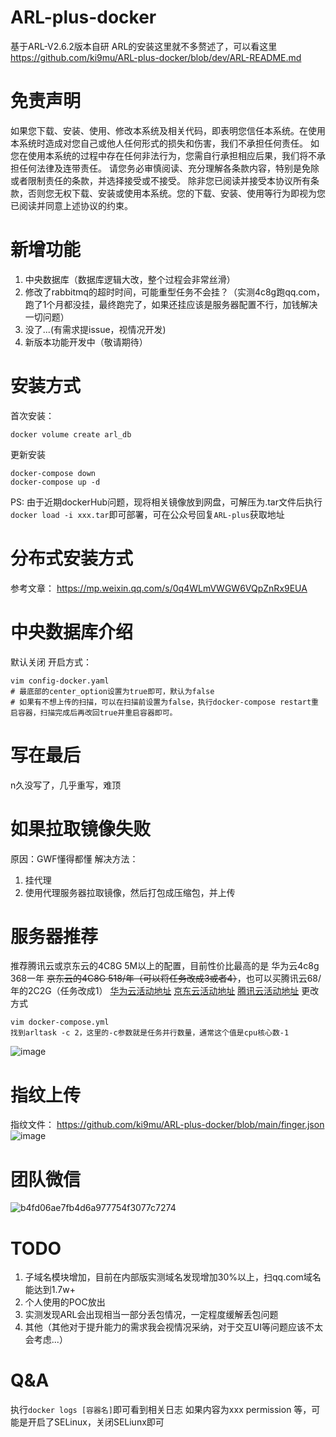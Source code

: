 # ARL-plus-docker
基于ARL-V2.6.2版本自研
ARL的安装这里就不多赘述了，可以看这里 https://github.com/ki9mu/ARL-plus-docker/blob/dev/ARL-README.md

# 免责声明
如果您下载、安装、使用、修改本系统及相关代码，即表明您信任本系统。在使用本系统时造成对您自己或他人任何形式的损失和伤害，我们不承担任何责任。 如您在使用本系统的过程中存在任何非法行为，您需自行承担相应后果，我们将不承担任何法律及连带责任。 请您务必审慎阅读、充分理解各条款内容，特别是免除或者限制责任的条款，并选择接受或不接受。 除非您已阅读并接受本协议所有条款，否则您无权下载、安装或使用本系统。您的下载、安装、使用等行为即视为您已阅读并同意上述协议的约束。

# 新增功能
1. 中央数据库（数据库逻辑大改，整个过程会非常丝滑）
2. 修改了rabbitmq的超时时间，可能重型任务不会挂？（实测4c8g跑qq.com，跑了1个月都没挂，最终跑完了，如果还挂应该是服务器配置不行，加钱解决一切问题）
3. 没了...(有需求提issue，视情况开发)
4. 新版本功能开发中（敬请期待）

# 安装方式
首次安装：
```
docker volume create arl_db
```
更新安装
```
docker-compose down
docker-compose up -d
```
PS:
由于近期dockerHub问题，现将相关镜像放到网盘，可解压为.tar文件后执行`docker load -i xxx.tar`即可部署，可在公众号回复`ARL-plus`获取地址

# 分布式安装方式
参考文章： https://mp.weixin.qq.com/s/0q4WLmVWGW6VQpZnRx9EUA

# 中央数据库介绍
默认关闭
开启方式：
```
vim config-docker.yaml
# 最底部的center_option设置为true即可，默认为false
# 如果有不想上传的扫描，可以在扫描前设置为false，执行docker-compose restart重启容器，扫描完成后再改回true并重启容器即可。
```

# 写在最后
n久没写了，几乎重写，难顶

# 如果拉取镜像失败

原因：GWF懂得都懂
解决方法：
1. 挂代理
2. 使用代理服务器拉取镜像，然后打包成压缩包，并上传

# 服务器推荐
推荐腾讯云或京东云的4C8G 5M以上的配置，目前性价比最高的是 华为云4c8g 368一年 ~~京东云的4C8G 518/年（可以将任务改成3或者4）~~，也可以买腾讯云68/年的2C2G（任务改成1）
[华为云活动地址]
[京东云活动地址]
[腾讯云活动地址]
更改方式
```
vim docker-compose.yml
找到arltask -c 2，这里的-c参数就是任务并行数量，通常这个值是cpu核心数-1
```
![image](https://github.com/user-attachments/assets/891bfa62-d130-4e1b-a269-678fc8659bcd)

# 指纹上传
指纹文件：
https://github.com/ki9mu/ARL-plus-docker/blob/main/finger.json
![image](https://github.com/user-attachments/assets/3c7bc0e2-094e-41b3-b69d-002de605ab4e)


# 团队微信
![b4fd06ae7fb4d6a977754f3077c7274](https://github.com/ki9mu/ARL-plus-docker/assets/47977616/48ec6b67-dcaa-4f59-b845-b3d3ede31eda)

# TODO
1. 子域名模块增加，目前在内部版实测域名发现增加30%以上，扫qq.com域名能达到1.7w+
2. 个人使用的POC放出
3. 实测发现ARL会出现相当一部分丢包情况，一定程度缓解丢包问题
4. 其他（其他对于提升能力的需求我会视情况采纳，对于交互UI等问题应该不太会考虑...）

# Q&A
执行`docker logs [容器名]`即可看到相关日志
如果内容为xxx permission 等，可能是开启了SELinux，关闭SELiunx即可


[京东云活动地址]: https://3.cn/-22ITTEy
[腾讯云活动地址]: https://cloud.tencent.com/act/cps/redirect?redirect=5333&cps_key=488ad3cc44ae37630a493f684f3dc296&from=console
[华为云活动地址]: https://activity.huaweicloud.com/cps.html?fromacct=2343fcae-6eea-4fc8-9bb9-228ade578237&utm_source=V1g3MDY4NTY=&utm_medium=cps&utm_campaign=201905
